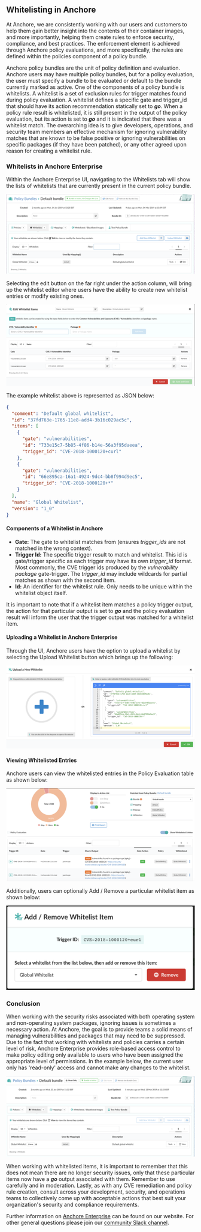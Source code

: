 ## Whitelisting in Anchore

At Anchore, we are consistently working with our users and customers to help them gain better insight into the contents of their container images, and more importantly, helping them create rules to enforce security, compliance, and best practices. The enforcement element is achieved through Anchore policy evaluations, and more specifically, the rules are defined within the policies component of a policy bundle. 

Anchore policy bundles are the unit of policy definition and evaluation. Anchore users may have multiple policy bundles, but for a policy evaluation, the user must specify a bundle to be evaluated or default to the bundle currently marked as active. One of the components of a policy bundle is whitelists. A whitelist is a set of exclusion rules for trigger matches found during policy evaluation. A whitelist defines a specific gate and trigger_id that should have its action recommendation statically set to **_go_**. When a policy rule result is whitelisted, it is still present in the output of the policy evaluation, but its action is set to **_go_** and it is indicated that there was a whitelist match. The overarching idea is to give developers, operations, and security team members an effective mechanism for ignoring vulnerability matches that are known to be false positive or ignoring vulnerabilities on specific packages (if they have been patched), or any other agreed upon reason for creating a whitelist rule. 

### Whitelists in Anchore Enterprise

Within the Anchore Enterprise UI, navigating to the Whitelists tab will show the lists of whitelists that are currently present in the current policy bundle. 

![alt text](images/whitelist-tab.png)

Selecting the edit button on the far right under the action column, will bring up the whitelist editor where users have the ability to create new whitelist entries or modify existing ones. 

![alt text](images/whitelist-items.png)

The example whitelist above is represented as JSON below: 

```JSON
{
  "comment": "Default global whitelist",
  "id": "37fd763e-1765-11e8-add4-3b16c029ac5c",
  "items": [
    {
      "gate": "vulnerabilities",
      "id": "733e15c7-5b85-4f86-b14e-56a3f95daeea",
      "trigger_id": "CVE-2018-1000120+curl"
    },
    {
      "gate": "vulnerabilities",
      "id": "66e895ca-16a1-4924-9dc4-bb8f994d9ec5",
      "trigger_id": "CVE-2018-1000120+*"
    }
  ],
  "name": "Global Whitelist",
  "version": "1_0"
}
```

#### Components of a Whitelist in Anchore

- **Gate:** The gate to whitelist matches from (ensures *trigger_ids* are not matched in the wrong context).
- **Trigger Id:** The specific trigger result to match and whitelist. This id is gate/trigger specific as each trigger may have its own *trigger_id* format. Most commonly, the CVE trigger ids produced by the *vulnerability package* gate-trigger. The *trigger_id* may include wildcards for partial matches as shown with the second item.
- **Id:** An identifier for the whitelist rule. Only needs to be unique within the whitelist object itself. 

It is important to note that if a whitelist item matches a policy trigger output, the action for that particular output is set to **_go_** and the policy evaluation result will inform the user that the trigger output was matched for a whitelist item. 

#### Uploading a Whitelist in Anchore Enterprise

Through the UI, Anchore users have the option to upload a whitelist by selecting the Upload Whitelist button which brings up the following:

![alt text](images/whitelist-upload.png)

#### Viewing Whitelisted Entries

Anchore users can view the whitelisted entries in the Policy Evaluation table as shown below:

![alt text](images/whitelist-entries.png)

Additionally, users can optionally Add / Remove a particular whitelist item as shown below:

![alt text](images/whitelist-add.png)

### Conclusion

When working with the security risks associated with both operating system and non-operating system packages, ignoring issues is sometimes a necessary action. At Anchore, the goal is to provide teams a solid means of managing vulnerabilities and packages that may need to be suppressed. Due to the fact that working with whitelists and policies carries a certain level of risk, Anchore Enterprise provides role-based access control to make policy editing only available to users who have been assigned the appropriate level of permissions. In the example below, the current user only has 'read-only' access and cannot make any changes to the whitelist. 

![alt text](images/whitelist-ro.png)

When working with whitelisted items, it is important to remember that this does not mean there are no longer security issues, only that these particular items now have a **_go_** output associated with them. Remember to use carefully and in moderation. Lastly, as with any CVE remediation and policy rule creation, consult across your development, security, and operations teams to collectively come up with acceptable actions that best suit your organization's security and compliance requirements.

Further information on [Anchore Enterprise](https://anchore.com/enterprise) can be found on our website. For other general questions please join our [community Slack channel](https://anchore.com/slack).
